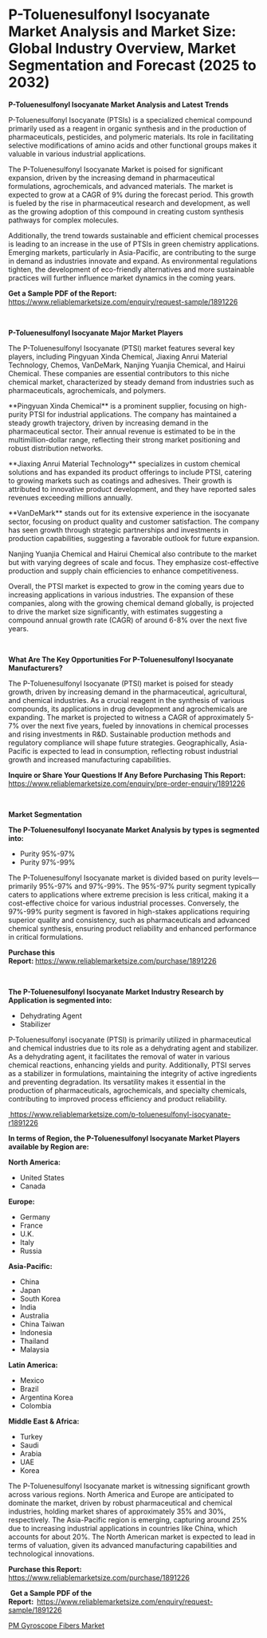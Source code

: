 <p><h1>P-Toluenesulfonyl Isocyanate Market Analysis and Market Size: Global Industry Overview, Market Segmentation and Forecast (2025 to 2032)</h1></p><p><strong>P-Toluenesulfonyl Isocyanate Market Analysis and Latest Trends</strong></p>
<p><p>P-Toluenesulfonyl Isocyanate (PTSIs) is a specialized chemical compound primarily used as a reagent in organic synthesis and in the production of pharmaceuticals, pesticides, and polymeric materials. Its role in facilitating selective modifications of amino acids and other functional groups makes it valuable in various industrial applications.</p><p>The P-Toluenesulfonyl Isocyanate Market is poised for significant expansion, driven by the increasing demand in pharmaceutical formulations, agrochemicals, and advanced materials. The market is expected to grow at a CAGR of 9% during the forecast period. This growth is fueled by the rise in pharmaceutical research and development, as well as the growing adoption of this compound in creating custom synthesis pathways for complex molecules.</p><p>Additionally, the trend towards sustainable and efficient chemical processes is leading to an increase in the use of PTSIs in green chemistry applications. Emerging markets, particularly in Asia-Pacific, are contributing to the surge in demand as industries innovate and expand. As environmental regulations tighten, the development of eco-friendly alternatives and more sustainable practices will further influence market dynamics in the coming years.</p></p>
<p><strong>Get a Sample PDF of the Report:&nbsp;</strong> <a href="https://www.reliablemarketsize.com/enquiry/request-sample/1891226?utm_campaign=2271&utm_medium=2&utm_source=Github&utm_content=ia&utm_term=03042025&utm_id=p-toluenesulfonyl-isocyanate">https://www.reliablemarketsize.com/enquiry/request-sample/1891226</a></p>
<p>&nbsp;</p>
<p><strong>P-Toluenesulfonyl Isocyanate Major Market Players</strong></p>
<p><p>The P-Toluenesulfonyl Isocyanate (PTSI) market features several key players, including Pingyuan Xinda Chemical, Jiaxing Anrui Material Technology, Chemos, VanDeMark, Nanjing Yuanjia Chemical, and Hairui Chemical. These companies are essential contributors to this niche chemical market, characterized by steady demand from industries such as pharmaceuticals, agrochemicals, and polymers.</p><p>**Pingyuan Xinda Chemical** is a prominent supplier, focusing on high-purity PTSI for industrial applications. The company has maintained a steady growth trajectory, driven by increasing demand in the pharmaceutical sector. Their annual revenue is estimated to be in the multimillion-dollar range, reflecting their strong market positioning and robust distribution networks.</p><p>**Jiaxing Anrui Material Technology** specializes in custom chemical solutions and has expanded its product offerings to include PTSI, catering to growing markets such as coatings and adhesives. Their growth is attributed to innovative product development, and they have reported sales revenues exceeding millions annually.</p><p>**VanDeMark** stands out for its extensive experience in the isocyanate sector, focusing on product quality and customer satisfaction. The company has seen growth through strategic partnerships and investments in production capabilities, suggesting a favorable outlook for future expansion.</p><p>Nanjing Yuanjia Chemical and Hairui Chemical also contribute to the market but with varying degrees of scale and focus. They emphasize cost-effective production and supply chain efficiencies to enhance competitiveness.</p><p>Overall, the PTSI market is expected to grow in the coming years due to increasing applications in various industries. The expansion of these companies, along with the growing chemical demand globally, is projected to drive the market size significantly, with estimates suggesting a compound annual growth rate (CAGR) of around 6-8% over the next five years.</p></p>
<p>&nbsp;</p>
<p><strong>What Are The Key Opportunities For P-Toluenesulfonyl Isocyanate Manufacturers?</strong></p>
<p><p>The P-Toluenesulfonyl Isocyanate (PTSI) market is poised for steady growth, driven by increasing demand in the pharmaceutical, agricultural, and chemical industries. As a crucial reagent in the synthesis of various compounds, its applications in drug development and agrochemicals are expanding. The market is projected to witness a CAGR of approximately 5-7% over the next five years, fueled by innovations in chemical processes and rising investments in R&D. Sustainable production methods and regulatory compliance will shape future strategies. Geographically, Asia-Pacific is expected to lead in consumption, reflecting robust industrial growth and increased manufacturing capabilities.</p></p>
<p><strong>Inquire or Share Your Questions If Any Before Purchasing This Report:</strong> <a href="https://www.reliablemarketsize.com/enquiry/pre-order-enquiry/1891226?utm_campaign=2271&utm_medium=2&utm_source=Github&utm_content=ia&utm_term=03042025&utm_id=p-toluenesulfonyl-isocyanate">https://www.reliablemarketsize.com/enquiry/pre-order-enquiry/1891226</a></p>
<p>&nbsp;</p>
<p><strong>Market Segmentation</strong></p>
<p><strong>The P-Toluenesulfonyl Isocyanate Market Analysis by types is segmented into:</strong></p>
<p><ul><li>Purity 95%-97%</li><li>Purity 97%-99%</li></ul></p>
<p><p>The P-Toluenesulfonyl Isocyanate market is divided based on purity levels—primarily 95%-97% and 97%-99%. The 95%-97% purity segment typically caters to applications where extreme precision is less critical, making it a cost-effective choice for various industrial processes. Conversely, the 97%-99% purity segment is favored in high-stakes applications requiring superior quality and consistency, such as pharmaceuticals and advanced chemical synthesis, ensuring product reliability and enhanced performance in critical formulations.</p></p>
<p><strong>Purchase this Report:&nbsp;</strong><a href="https://www.reliablemarketsize.com/purchase/1891226?utm_campaign=2271&utm_medium=2&utm_source=Github&utm_content=ia&utm_term=03042025&utm_id=p-toluenesulfonyl-isocyanate">https://www.reliablemarketsize.com/purchase/1891226</a></p>
<p>&nbsp;</p>
<p><strong>The P-Toluenesulfonyl Isocyanate Market Industry Research by Application is segmented into:</strong></p>
<p><ul><li>Dehydrating Agent</li><li>Stabilizer</li></ul></p>
<p><p>P-Toluenesulfonyl isocyanate (PTSI) is primarily utilized in pharmaceutical and chemical industries due to its role as a dehydrating agent and stabilizer. As a dehydrating agent, it facilitates the removal of water in various chemical reactions, enhancing yields and purity. Additionally, PTSI serves as a stabilizer in formulations, maintaining the integrity of active ingredients and preventing degradation. Its versatility makes it essential in the production of pharmaceuticals, agrochemicals, and specialty chemicals, contributing to improved process efficiency and product reliability.</p></p>
<p><a href="https://www.reliablemarketsize.com/p-toluenesulfonyl-isocyanate-r1891226?utm_campaign=2271&utm_medium=2&utm_source=Github&utm_content=ia&utm_term=03042025&utm_id=p-toluenesulfonyl-isocyanate">&nbsp;https://www.reliablemarketsize.com/p-toluenesulfonyl-isocyanate-r1891226</a></p>
<p><strong>In terms of Region, the P-Toluenesulfonyl Isocyanate Market Players available by Region are:</strong></p>
<p>
    <p> <strong> North America: </strong>
        <ul>
            <li>United States</li>
            <li>Canada</li>
        </ul>
        </p> 
    <p> <strong> Europe: </strong>
        <ul>
            <li>Germany</li>
            <li>France</li>
            <li>U.K.</li>
            <li>Italy</li>
            <li>Russia</li>
        </ul>
        </p> 
    <p> <strong> Asia-Pacific: </strong>
        <ul>
            <li>China</li>
            <li>Japan</li>
            <li>South Korea</li>
            <li>India</li>
            <li>Australia</li>
            <li>China Taiwan</li>
            <li>Indonesia</li>
            <li>Thailand</li>
            <li>Malaysia</li>
        </ul>
        </p> 
    <p> <strong> Latin America: </strong>
        <ul>
            <li>Mexico</li>
            <li>Brazil</li>
            <li>Argentina Korea</li>
            <li>Colombia</li>
        </ul>
        </p> 
    <p> <strong> Middle East & Africa: </strong>
        <ul>
            <li>Turkey</li>
            <li>Saudi</li>
            <li>Arabia</li>
            <li>UAE</li>
            <li>Korea</li>
        </ul>
    </p>
    </p>
<p><p>The P-Toluenesulfonyl Isocyanate market is witnessing significant growth across various regions. North America and Europe are anticipated to dominate the market, driven by robust pharmaceutical and chemical industries, holding market shares of approximately 35% and 30%, respectively. The Asia-Pacific region is emerging, capturing around 25% due to increasing industrial applications in countries like China, which accounts for about 20%. The North American market is expected to lead in terms of valuation, given its advanced manufacturing capabilities and technological innovations.</p></p>
<p><strong>Purchase this Report: </strong><a href="https://www.reliablemarketsize.com/purchase/1891226?utm_campaign=2271&utm_medium=2&utm_source=Github&utm_content=ia&utm_term=03042025&utm_id=p-toluenesulfonyl-isocyanate">https://www.reliablemarketsize.com/purchase/1891226</a></p>
<p>&nbsp;<strong>Get a Sample PDF of the Report:&nbsp;&nbsp;</strong><a href="https://www.reliablemarketsize.com/enquiry/request-sample/1891226?utm_campaign=2271&utm_medium=2&utm_source=Github&utm_content=ia&utm_term=03042025&utm_id=p-toluenesulfonyl-isocyanate">https://www.reliablemarketsize.com/enquiry/request-sample/1891226</a></p>
<p><strong></strong></p>
<p><p><a href="https://github.com/OlenFleming68/Market-Research-Report-List-1/blob/main/pm-gyroscope-fibers-market.md?utm_campaign=2271&utm_medium=2&utm_source=Github&utm_content=ia&utm_term=03042025&utm_id=p-toluenesulfonyl-isocyanate">PM Gyroscope Fibers Market</a></p></p>